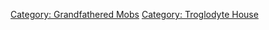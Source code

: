 [Category: Grandfathered Mobs](Category:_Grandfathered_Mobs "wikilink")
[Category: Troglodyte House](Category:_Troglodyte_House "wikilink")

